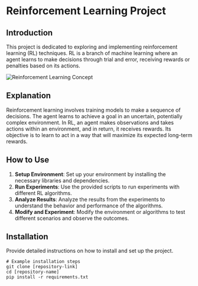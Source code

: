 
# Reinforcement Learning Project

## Introduction
This project is dedicated to exploring and implementing reinforcement learning (RL) techniques. RL is a branch of machine learning where an agent learns to make decisions through trial and error, receiving rewards or penalties based on its actions.

![Reinforcement Learning Concept](https://www.scribbr.com/wp-content/uploads/2023/08/the-general-framework-of-reinforcement-learning.webp)

## Explanation
Reinforcement learning involves training models to make a sequence of decisions. The agent learns to achieve a goal in an uncertain, potentially complex environment. In RL, an agent makes observations and takes actions within an environment, and in return, it receives rewards. Its objective is to learn to act in a way that will maximize its expected long-term rewards.

## How to Use
1. **Setup Environment**: Set up your environment by installing the necessary libraries and dependencies.
2. **Run Experiments**: Use the provided scripts to run experiments with different RL algorithms.
3. **Analyze Results**: Analyze the results from the experiments to understand the behavior and performance of the algorithms.
4. **Modify and Experiment**: Modify the environment or algorithms to test different scenarios and observe the outcomes.

## Installation
Provide detailed instructions on how to install and set up the project.

```
# Example installation steps
git clone [repository-link]
cd [repository-name]
pip install -r requirements.txt
```

